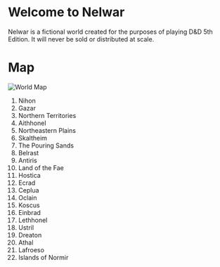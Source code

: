 # Welcome to Nelwar

Nelwar is a fictional world created for the purposes of playing D&D 5th Edition. It will never be sold or distributed at scale.

# Map
![World Map](Worldmap_colorized.png)

1. Nihon
2. Gazar
3. Northern Territories
4. Aithhonel
5. Northeastern Plains
6. Skaltheim
7. The Pouring Sands
8. Belrast
9. Antiris
10. Land of the Fae
11. Hostica
12. Ecrad
13. Ceplua
14. Oclain
15. Koscus
16. Einbrad
17. Lethhonel
18. Ustril
19. Dreaton
20. Athal
21. Lafroeso
22. Islands of Normir


